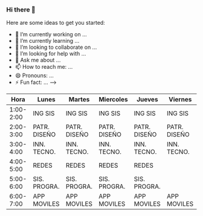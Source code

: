### Hi there 👋


Here are some ideas to get you started:

- 🔭 I’m currently working on ...
- 🌱 I’m currently learning ...
- 👯 I’m looking to collaborate on ...
- 🤔 I’m looking for help with ...
- 💬 Ask me about ...
- 📫 How to reach me: ...
- 😄 Pronouns: ...
- ⚡ Fun fact: ...
-->

| Hora      | Lunes        | Martes       | Miercoles    | Jueves       | Viernes      |
|-----------|--------------|--------------|--------------|--------------|--------------|
| 1:00-2:00 | ING SIS      | ING SIS      | ING SIS      | ING SIS      | ING SIS      |
| 2:00-3:00 | PATR. DISEÑO | PATR. DISEÑO | PATR. DISEÑO | PATR. DISEÑO | PATR. DISEÑO |
| 3:00-4:00 | INN. TECNO.  | INN. TECNO.  | INN. TECNO.  | INN. TECNO.  | INN. TECNO.  |
| 4:00-5:00 | REDES        | REDES        | REDES        | REDES        |              |
| 5:00-6:00 | SIS. PROGRA. | SIS. PROGRA. | SIS. PROGRA. | SIS. PROGRA. |              |
| 6:00-7:00 | APP MOVILES  | APP MOVILES  | APP MOVILES  | APP MOVILES  | APP MOVILES  |
